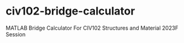# civ102-bridge-calculator
MATLAB Bridge Calculator
For CIV102 Structures and Material 2023F Session
